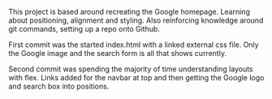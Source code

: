 This project is based around recreating the Google homepage. Learning about positioning, alignment and styling. Also reinforcing knowledge around git commands, setting up a repo onto Github.

First commit was the started index.html with a linked external css file. Only the Google image and the search form is all that shows currently.

Second commit was spending the majority of time understanding layouts with flex. Links added for the navbar at top and then getting the Google logo and search box into positions.
